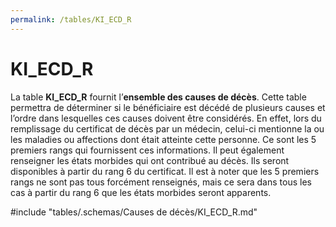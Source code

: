 ```yaml
---
permalink: /tables/KI_ECD_R
---
```

# KI\_ECD\_R
<!-- SPDX-License-Identifier: MPL-2.0 -->

La table **KI_ECD_R** fournit l’**ensemble des causes de décès**.
Cette table permettra de déterminer si le bénéficiaire est décédé de plusieurs causes et l’ordre dans lesquelles ces causes doivent être considérés. En effet, lors du remplissage du certificat de décès par un médecin, celui-ci mentionne la ou les maladies ou affections dont était atteinte cette personne. Ce sont les 5 premiers rangs qui fournissent ces informations. Il peut également renseigner les états morbides qui ont contribué au décès. Ils seront disponibles à partir du rang 6 du certificat. Il est à noter que les 5 premiers rangs ne sont pas tous forcément renseignés, mais ce sera dans tous les cas à partir du rang 6 que les états morbides seront apparents.


<!-- ATTENTION : Ne pas supprimer ou modifier la ligne ci-dessous -->
#include "tables/.schemas/Causes de décès/KI_ECD_R.md"
<!-- ATTENTION : Ne pas supprimer ou modifier la ligne ci-dessus -->
